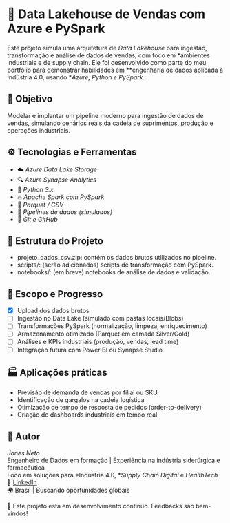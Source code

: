 # 🧠 Data Lakehouse de Vendas com Azure e PySpark

Este projeto simula uma arquitetura de *Data Lakehouse* para ingestão, transformação e análise de dados de vendas, com foco em *ambientes industriais e de supply chain. Ele foi desenvolvido como parte do meu portfólio para demonstrar habilidades em **engenharia de dados aplicada à Indústria 4.0, usando **Azure, Python e PySpark*.

## 🎯 Objetivo

Modelar e implantar um pipeline moderno para ingestão de dados de vendas, simulando cenários reais da cadeia de suprimentos, produção e operações industriais.

## ⚙️ Tecnologias e Ferramentas

- ☁️ *Azure Data Lake Storage*  
- 🔍 *Azure Synapse Analytics*
- 🐍 *Python 3.x*
- 🔥 *Apache Spark com PySpark*
- 🧱 *Parquet / CSV*
- 🧪 *Pipelines de dados (simulados)*
- 🧠 *Git e GitHub*

## 📁 Estrutura do Projeto

- projeto_dados_csv.zip: contém os dados brutos utilizados no pipeline.
- scripts/: (serão adicionados) scripts de transformação com PySpark.
- notebooks/: (em breve) notebooks de análise de dados e validação.

## 📌 Escopo e Progresso

- [x] Upload dos dados brutos
- [ ] Ingestão no Data Lake (simulado com pastas locais/Blobs)
- [ ] Transformações PySpark (normalização, limpeza, enriquecimento)
- [ ] Armazenamento otimizado (Parquet em camada Silver/Gold)
- [ ] Análises e KPIs industriais (produção, vendas, lead time)
- [ ] Integração futura com Power BI ou Synapse Studio

## 🏭 Aplicações práticas

- Previsão de demanda de vendas por filial ou SKU
- Identificação de gargalos na cadeia logística
- Otimização de tempo de resposta de pedidos (order-to-delivery)
- Criação de dashboards industriais em tempo real

## 👤 Autor

*Jones Neto*  
Engenheiro de Dados em formação | Experiência na indústria siderúrgica e farmacêutica  
Foco em soluções para *Indústria 4.0, **Supply Chain Digital* e *HealthTech*  
🔗 [LinkedIn](https://www.linkedin.com/in/seulinkedin)  
🌍 Brasil | Buscando oportunidades globais

📌 Este projeto está em desenvolvimento contínuo. Feedbacks são bem-vindos!
